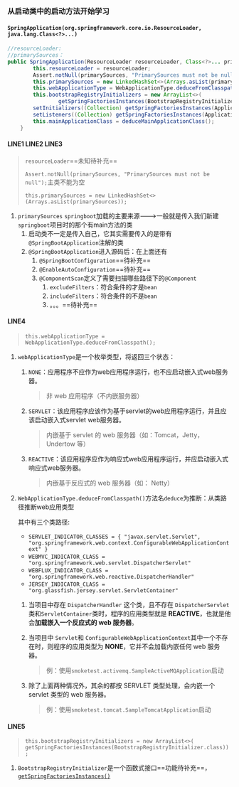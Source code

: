 ### 从启动类中的启动方法开始学习

#### `SpringApplication(org.springframework.core.io.ResourceLoader, java.lang.Class<?>...)`

```java
//resourceLoader:
//primarySources：
public SpringApplication(ResourceLoader resourceLoader, Class<?>... primarySources) {
		this.resourceLoader = resourceLoader;
		Assert.notNull(primarySources, "PrimarySources must not be null");
		this.primarySources = new LinkedHashSet<>(Arrays.asList(primarySources));
		this.webApplicationType = WebApplicationType.deduceFromClasspath();
		this.bootstrapRegistryInitializers = new ArrayList<>(
				getSpringFactoriesInstances(BootstrapRegistryInitializer.class));
		setInitializers((Collection) getSpringFactoriesInstances(ApplicationContextInitializer.class));
		setListeners((Collection) getSpringFactoriesInstances(ApplicationListener.class));
		this.mainApplicationClass = deduceMainApplicationClass();
	}
```

#### LINE1 LINE2 LINE3

> `resourceLoader`==未知待补充==
>
> `Assert.notNull(primarySources, "PrimarySources must not be null");`主类不能为空
>
> `this.primarySources = new LinkedHashSet<>(Arrays.asList(primarySources));`

1. `primarySources` `springboot`加载的主要来源--->一般就是传入我们新建`springboot`项目时的那个有main方法的类
   1. 启动类不一定是传入自己，它其实需要传入的是带有`@SpringBootApplication`注解的类
   2. `@SpringBootApplication`进入源码后：在上面还有
      1. `@SpringBootConfiguration`==待补充==
      2. `@EnableAutoConfiguration`==待补充==
      3. `@ComponentScan`定义了需要扫描哪些路径下的`@Component`
         1. `excludeFilters`：符合条件的才是`bean`
         2. `includeFilters`：符合条件的不是`bean`
         3. 。。。==待补充==

#### LINE4

> `this.webApplicationType = WebApplicationType.deduceFromClasspath();`

1. `webApplicationType`是一个枚举类型，将返回三个状态：

   1. `NONE`：应用程序不应作为web应用程序运行，也不应启动嵌入式web服务器。

      > 非 web 应用程序（不内嵌服务器）

   2. `SERVLET`：该应用程序应该作为基于servlet的web应用程序运行，并且应该启动嵌入式servlet web服务器。

      > 内嵌基于 servlet 的 web 服务器（如：Tomcat，Jetty，Undertow 等）

   3. `REACTIVE`：该应用程序应作为响应式web应用程序运行，并应启动嵌入式响应式web服务器。

      > 内嵌基于反应式的 web 服务器（如： Netty）

2. `WebApplicationType.deduceFromClasspath()`方法名`deduce`为推断：从类路径推断web应用类型

   其中有三个类路径:

   - `SERVLET_INDICATOR_CLASSES = { "javax.servlet.Servlet",
           "org.springframework.web.context.ConfigurableWebApplicationContext" }`
   - `WEBMVC_INDICATOR_CLASS = "org.springframework.web.servlet.DispatcherServlet"`
   - `WEBFLUX_INDICATOR_CLASS = "org.springframework.web.reactive.DispatcherHandler"`
   - `JERSEY_INDICATOR_CLASS = "org.glassfish.jersey.servlet.ServletContainer"`

   1. 当项目中存在 `DispatcherHandler` 这个类，且不存在 `DispatcherServlet` 类和`ServletContainer`类时，程序的应用类型就是 **REACTIVE**，也就是他会**加载嵌入一个反应式的 web 服务器**。

   2. 当项目中 `Servlet`和 `ConfigurableWebApplicationContext`其中一个不存在时，则程序的应用类型为 **NONE**，它并不会加载内嵌任何 web 服务器。

      > 例：使用`smoketest.activemq.SampleActiveMQApplication`启动

   3. 除了上面两种情况外，其余的都按 SERVLET 类型处理，会内嵌一个 servlet 类型的 web 服务器。

      > 例：使用`smoketest.tomcat.SampleTomcatApplication`启动



#### LINE5

> `this.bootstrapRegistryInitializers = new ArrayList<>(
> 				getSpringFactoriesInstances(BootstrapRegistryInitializer.class));`

1. `BootstrapRegistryInitializer`是一个函数式接口==功能待补充==，[`getSpringFactoriesInstances()`](./注释/1.getSpringFactoriesInstances.md)





